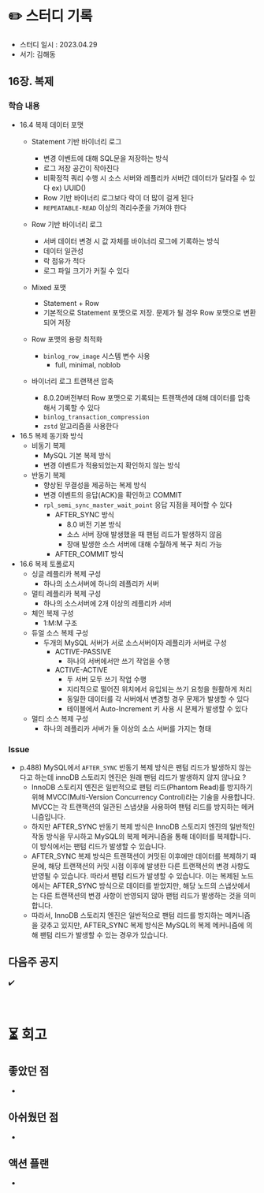 # ✏️ 스터디 기록

- 스터디 일시 : 2023.04.29
- 서기: 김해동

## 16장. 복제

### 학습 내용

- 16.4 복제 데이터 포맷
    - Statement 기반 바이너리 로그
        - 변경 이벤트에 대해 SQL문을 저장하는 방식
        - 로그 저장 공간이 작아진다 
        - 비확정적 쿼리 수행 시 소스 서버와 레플리카 서버간 데이터가 달라질 수 있다 ex) UUID()
        - Row 기반 바이너리 로그보다 락이 더 많이 걸게 된다
        - `REPEATABLE-READ` 이상의 격리수준을 가져야 한다
    - Row 기반 바이너리 로그
        - 서버 데이터 변경 시 값 자체를 바이너리 로그에 기록하는 방식
        - 데이터 일관성
        - 락 점유가 적다
        - 로그 파일 크기가 커질 수 있다
    - Mixed 포맷
        - Statement + Row 
        - 기본적으로 Statement 포맷으로 저장. 문제가 될 경우 Row 포맷으로 변환되어 저장
    
    - Row 포맷의 용량 최적화
        - `binlog_row_image` 시스템 변수 사용
            - full, minimal, noblob
    - 바이너리 로그 트랜잭션 압축
        - 8.0.20버전부터 Row 포맷으로 기록되는 트랜잭션에 대해 데이터를 압축해서 기록할 수 있다
        - `binlog_transaction_compression` 
        - `zstd` 알고리즘을 사용한다
- 16.5 복제 동기화 방식
    - 비동기 복제
        - MySQL 기본 복제 방식 
        - 변경 이벤트가 적용되었는지 확인하지 않는 방식
    - 반동기 복제
        - 향상된 무결성을 제공하는 복제 방식
        - 변경 이벤트의 응답(ACK)을 확인하고 COMMIT 
        - `rpl_semi_sync_master_wait_point` 응답 지점을 제어할 수 있다
            - AFTER_SYNC 방식
                - 8.0 버전 기본 방식
                - 소스 서버 장애 발생했을 때 팬텀 리드가 발생하지 않음
                - 장애 발생한 소스 서버에 대해 수월하게 복구 처리 가능
            - AFTER_COMMIT 방식 
- 16.6 복제 토폴로지
    - 싱글 레플리카 복제 구성
        -  하나의 소스서버에 하나의 레플리카 서버
    - 멀티 레플리카 복제 구성
        - 하나의 소스서버에 2개 이상의 레플리카 서버
    - 체인 복제 구성
        - 1:M:M 구조
    - 듀얼 소스 복제 구성 
        - 두개의 MySQL 서버가 서로 소스서버이자 레플리카 서버로 구성
            - ACTIVE-PASSIVE 
                - 하나의 서버에서만 쓰기 작업을 수행
            - ACTIVE-ACTIVE 
                - 두 서버 모두 쓰기 작업 수행
                - 지리적으로 떨어진 위치에서 유입되는 쓰기 요청을 원활하게 처리
                - 동일한 데이터를 각 서버에서 변경할 경우 문제가 발생할 수 있다
                - 테이블에서 Auto-Increment 키 사용 시 문제가 발생할 수 있다
    - 멀티 소스 복제 구성
        - 하나의 레플리카 서버가 둘 이상의 소스 서버를 가지는 형태 
            
### Issue

- p.488) MySQL에서 `AFTER_SYNC` 반동기 복제 방식은 팬텀 리드가 발생하지 않는다고 하는데 innoDB 스토리지 엔진은 원래 팬텀 리드가 발생하지 않지 않나요 ?
    - InnoDB 스토리지 엔진은 일반적으로 팬텀 리드(Phantom Read)를 방지하기 위해 MVCC(Multi-Version Concurrency Control)라는 기술을 사용합니다. MVCC는 각 트랜잭션의 일관된 스냅샷을 사용하여 팬텀 리드를 방지하는 메커니즘입니다.
    - 하지만 AFTER_SYNC 반동기 복제 방식은 InnoDB 스토리지 엔진의 일반적인 작동 방식을 무시하고 MySQL의 복제 메커니즘을 통해 데이터를 복제합니다. 이 방식에서는 팬텀 리드가 발생할 수 있습니다.
    - AFTER_SYNC 복제 방식은 트랜잭션이 커밋된 이후에만 데이터를 복제하기 때문에, 해당 트랜잭션의 커밋 시점 이후에 발생한 다른 트랜잭션의 변경 사항도 반영될 수 있습니다. 따라서 팬텀 리드가 발생할 수 있습니다. 이는 복제된 노드에서는 AFTER_SYNC 방식으로 데이터를 받았지만, 해당 노드의 스냅샷에서는 다른 트랜잭션의 변경 사항이 반영되지 않아 팬텀 리드가 발생하는 것을 의미합니다.
    - 따라서, InnoDB 스토리지 엔진은 일반적으로 팬텀 리드를 방지하는 메커니즘을 갖추고 있지만, AFTER_SYNC 복제 방식은 MySQL의 복제 메커니즘에 의해 팬텀 리드가 발생할 수 있는 경우가 있습니다.

## 다음주 공지

✔️ 

<br>

# ⏳ 회고

## 좋았던 점

- 

## 아쉬웠던 점

- 

## 액션 플랜

- 